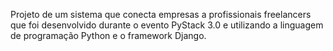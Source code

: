 Projeto de um sistema que conecta empresas a profissionais freelancers que foi desenvolvido durante o evento PyStack 3.0 e utilizando a linguagem de programação Python e o framework Django.
